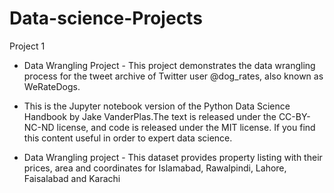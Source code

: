 # Data-science-Projects



Project 1

* Data Wrangling Project - This project demonstrates the data wrangling process for the tweet archive of Twitter user @dog_rates, also known as WeRateDogs.

* This is the Jupyter notebook version of the Python Data Science Handbook by Jake VanderPlas.The text is released under the CC-BY-NC-ND license, and code is released under the MIT license. If you find this content useful in order to expert data science.

* Data Wrangling project - This dataset provides property listing with their prices, area and coordinates for Islamabad, Rawalpindi, Lahore, Faisalabad and Karachi


